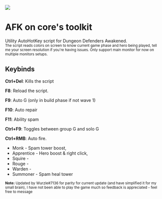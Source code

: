
![](https://i.imgur.com/oZ3gHmt.png)
# AFK on core's toolkit  
Utility AutoHotKey script for Dungeon Defenders Awakened.  
<sub>The script reads colors on screen to know current game phase and hero being played, tell me your screen resolution if you're having issues. Only support main monitor for now on multiple monitors setups.</sub>
## Keybinds
**Ctrl+Del**: Kills the script

**F8**: Reload the script.  

**F9**: Auto G (only in build phase if not wave 1)

**F10**: Auto repair 

**F11**: Ability spam

**Ctrl+F9**: Toggles between group G and solo G  

**Ctrl+RMB**: Auto fire.  
- Monk - Spam tower boost,  
- Apprentice - Hero boost & right click,   
- Squire -
- Rouge - 
- Warden -
- Summoner - Spam heal tower

<sub>**Note:** Updated by Wurzle#7136 for parity for current update (and have simplified it for my small brain), I have not been able to play the game much so feedback is appreciated - feel free to message</sub>
